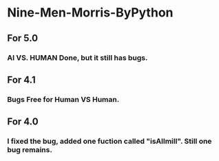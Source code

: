 # Nine-Men-Morris-ByPython
## For 5.0
### AI VS. HUMAN Done, but it still has bugs.
## For 4.1
### Bugs Free for Human VS Human.
## For 4.0
### I fixed the bug, added one fuction called "isAllmill". Still one bug remains.
